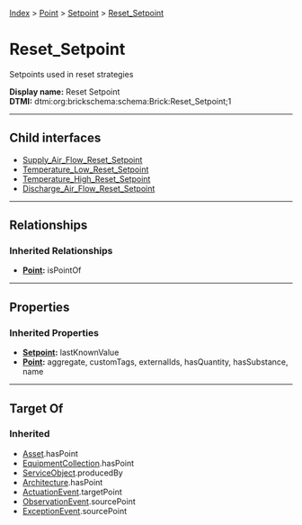 [Index](../../../index.md) > [Point](../../Point.md) > [Setpoint](../Setpoint.md) > [Reset_Setpoint](#)
# Reset_Setpoint

Setpoints used in reset strategies


**Display name:** Reset Setpoint<br />
**DTMI:** dtmi:org:brickschema:schema:Brick:Reset_Setpoint;1

---

## Child interfaces
* [Supply_Air_Flow_Reset_Setpoint](Supply_Air_Flow_Reset_Setpoint/Supply_Air_Flow_Reset_Setpoint.md)
* [Temperature_Low_Reset_Setpoint](Temperature_Low_Reset_Setpoint/Temperature_Low_Reset_Setpoint.md)
* [Temperature_High_Reset_Setpoint](Temperature_High_Reset_Setpoint/Temperature_High_Reset_Setpoint.md)
* [Discharge_Air_Flow_Reset_Setpoint](Discharge_Air_Flow_Reset_Setpoint/Discharge_Air_Flow_Reset_Setpoint.md)

---

## Relationships

### Inherited Relationships
* **[Point](../../Point.md):** isPointOf

---

## Properties

### Inherited Properties
* **[Setpoint](../Setpoint.md):** lastKnownValue
* **[Point](../../Point.md):** aggregate, customTags, externalIds, hasQuantity, hasSubstance, name

---

## Target Of
### Inherited
* [Asset](../../../Asset/Asset.md).hasPoint
* [EquipmentCollection](../../../Collection/EquipmentCollection.md).hasPoint
* [ServiceObject](../../../Information/ServiceObject/ServiceObject.md).producedBy
* [Architecture](../../../Space/Architecture/Architecture.md).hasPoint
* [ActuationEvent](../../../Event/PointEvent/ActuationEvent.md).targetPoint
* [ObservationEvent](../../../Event/PointEvent/ObservationEvent.md).sourcePoint
* [ExceptionEvent](../../../Event/PointEvent/ExceptionEvent.md).sourcePoint
